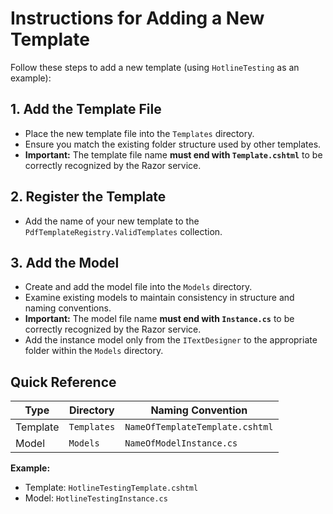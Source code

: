 # Instructions for Adding a New Template

Follow these steps to add a new template (using `HotlineTesting` as an example):

## 1\. Add the Template File

- Place the new template file into the `Templates` directory.
- Ensure you match the existing folder structure used by other templates.
- **Important:** The template file name **must end with `Template.cshtml`** to be correctly recognized by the Razor service.

## 2\. Register the Template

- Add the name of your new template to the `PdfTemplateRegistry.ValidTemplates` collection.

## 3\. Add the Model

- Create and add the model file into the `Models` directory.
- Examine existing models to maintain consistency in structure and naming conventions.
- **Important:** The model file name **must end with `Instance.cs`** to be correctly recognized by the Razor service.
- Add the instance model only from the `ITextDesigner` to the appropriate folder within the `Models` directory.

## Quick Reference

| Type      | Directory             | Naming Convention             |
|-----------|-----------------------|-------------------------------|
| Template  | `Templates`           | `NameOfTemplateTemplate.cshtml`|
| Model     | `Models`              | `NameOfModelInstance.cs`      |

**Example:**

- Template: `HotlineTestingTemplate.cshtml`
- Model: `HotlineTestingInstance.cs`
